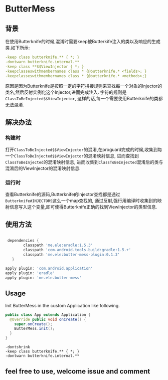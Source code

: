# ButterMess

## 背景
在使用Butterknife的时候,混淆时需要keep被Butterkife注入的类以及响应的生成类.如下所示:  
```yml
-keep class butterknife.** { *; }  
-dontwarn butterknife.internal.**  
-keep class **$$ViewInjector { *; }  
-keepclasseswithmembernames class * {@butterknife.* <fields>; }  
-keepclasseswithmembernames class * {@butterknife.* <methods>;}  
```

原因是因为Butterknife是按照一定的字符拼接规则来查找每一个对象的Injector的类名,然后反射实例化这个Injector,进而完成注入.
字符的规则是`ClassToBeInjected$$ViewInjector`, 这样的话,每一个需要使用Butterknife的类都无法混淆.

## 解决办法
### 构建时
打开`ClassToBeInjected$$ViewInjector`的混淆,在proguard完成的时候,收集到每一个`ClassToBeInjected$$ViewInjector`的混淆映射信息,
进而查找到`ClassToBeInjected`的混淆映射信息, 进而收集到`ClassToBeInjected`混淆后的类与混淆后的ViewInjector的混淆映射信息.
### 运行时
查看Butterknife的源码,Butterknife的Injector查找都是通过`Butterknife#INJECTORS`这么一个map查找的,
通过反射,强行用编译时收集到的映射信息写入这个变量,即可使得Butterknife正确的找到ViewInjector的类型信息.

## 使用方法

```groovy

 dependencies {
        classpath 'me.ele:eradle:1.5.3'
        classpath 'com.android.tools.build:gradle:1.5.+'
        classpath 'me.ele:butter-mess-plugin:0.1.3'
   }
    
apply plugin: 'com.android.application'
apply plugin: 'eradle'
apply plugin: 'me.ele.butter-mess'

```

## Usage

Init ButterMess in the custom Application like following.

```java
public class App extends Application {
  @Override public void onCreate() {
    super.onCreate();
    ButterMess.init();
  }
}
```

```
-dontshrink
-keep class butterknife.** { *; }
-dontwarn butterknife.internal.**
```

## feel free to use, welcome issue and comment


